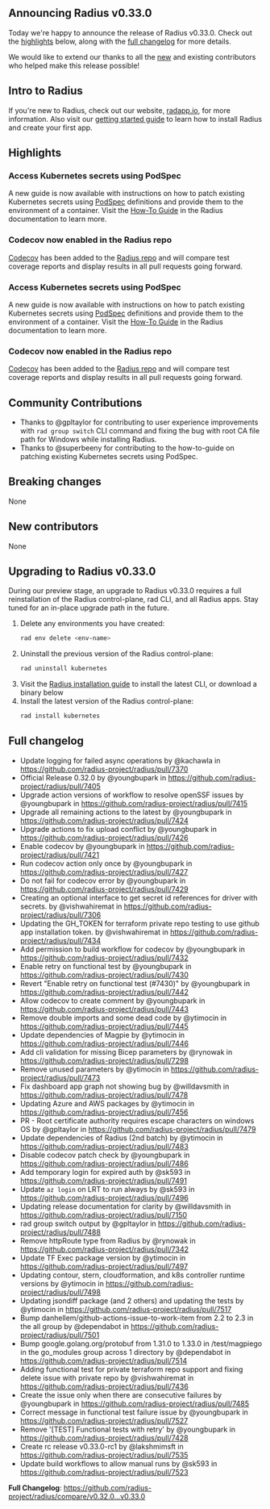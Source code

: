 ## Announcing Radius v0.33.0

Today we're happy to announce the release of Radius v0.33.0. Check out the [highlights](#highlights) below, along with the [full changelog](#full-changelog) for more details.

We would like to extend our thanks to all the [new](#new-contributors) and existing contributors who helped make this release possible!

## Intro to Radius

If you're new to Radius, check out our website, [radapp.io](https://radapp.io), for more information. Also visit our [getting started guide](https://docs.radapp.io/getting-started/) to learn how to install Radius and create your first app.

## Highlights

### Access Kubernetes secrets using PodSpec

A new guide is now available with instructions on how to patch existing Kubernetes secrets using [PodSpec](https://kubernetes.io/docs/reference/kubernetes-api/workload-resources/pod-v1/#PodSpec) definitions and provide them to the environment of a container. Visit the [How-To Guide](https://docs.radapp.io/guides/author-apps/kubernetes/secrets-podspec/) in the Radius documentation to learn more.

### Codecov now enabled in the Radius repo

[Codecov](https://about.codecov.io/) has been added to the [Radius repo](https://github.com/radius-project/radius) and will compare test coverage reports and display results in all pull requests going forward.
### Access Kubernetes secrets using PodSpec
A new guide is now available with instructions on how to patch existing Kubernetes secrets using [PodSpec](https://kubernetes.io/docs/reference/kubernetes-api/workload-resources/pod-v1/#PodSpec) definitions and provide them to the environment of a container. Visit the [How-To Guide](https://docs.radapp.io/guides/author-apps/kubernetes/secrets-podspec/) in the Radius documentation to learn more.

### Codecov now enabled in the Radius repo

[Codecov](https://about.codecov.io/) has been added to the [Radius repo](https://github.com/radius-project/radius) and will compare test coverage reports and display results in all pull requests going forward.

## Community Contributions

- Thanks to @gpltaylor for contributing to user experience improvements with `rad group switch` CLI command and fixing the bug with root CA file path for Windows while installing Radius.
- Thanks to @superbeeny for contributing to the how-to-guide on patching existing Kubernetes secrets using PodSpec.

## Breaking changes

None

## New contributors

None

## Upgrading to Radius v0.33.0

During our preview stage, an upgrade to Radius v0.33.0 requires a full reinstallation of the Radius control-plane, rad CLI, and all Radius apps. Stay tuned for an in-place upgrade path in the future.

1. Delete any environments you have created:
   ```bash
   rad env delete <env-name>
   ```
1. Uninstall the previous version of the Radius control-plane:
   ```bash
   rad uninstall kubernetes
   ```
1. Visit the [Radius installation guide](https://docs.radapp.io/getting-started/install/) to install the latest CLI, or download a binary below
1. Install the latest version of the Radius control-plane:
   ```bash
   rad install kubernetes
   ```

## Full changelog

* Update logging for failed async operations by @kachawla in https://github.com/radius-project/radius/pull/7370
* Official Release 0.32.0 by @youngbupark in https://github.com/radius-project/radius/pull/7405
* Upgrade action versions of workflow to resolve openSSF issues by @youngbupark in https://github.com/radius-project/radius/pull/7415
* Upgrade all remaining actions to the latest by @youngbupark in https://github.com/radius-project/radius/pull/7424
* Upgrade actions to fix upload conflict by @youngbupark in https://github.com/radius-project/radius/pull/7426
* Enable codecov by @youngbupark in https://github.com/radius-project/radius/pull/7421
* Run codecov action only once by @youngbupark in https://github.com/radius-project/radius/pull/7427
* Do not fail for codecov error by @youngbupark in https://github.com/radius-project/radius/pull/7429
* Creating an optional interface to get secret id references for driver with secrets. by @vishwahiremat in https://github.com/radius-project/radius/pull/7306
* Updating the GH_TOKEN for terraform private repo testing to use github app installation token. by @vishwahiremat in https://github.com/radius-project/radius/pull/7434
* Add permission to build workflow for codecov by @youngbupark in https://github.com/radius-project/radius/pull/7432
* Enable retry on functional test by @youngbupark in https://github.com/radius-project/radius/pull/7430
* Revert "Enable retry on functional test (#7430)" by @youngbupark in https://github.com/radius-project/radius/pull/7442
* Allow codecov to create comment by @youngbupark in https://github.com/radius-project/radius/pull/7443
* Remove double imports and some dead code by @ytimocin in https://github.com/radius-project/radius/pull/7445
* Update dependencies of Magpie by @ytimocin in https://github.com/radius-project/radius/pull/7446
* Add cli validation for missing Bicep parameters by @rynowak in https://github.com/radius-project/radius/pull/7298
* Remove unused parameters by @ytimocin in https://github.com/radius-project/radius/pull/7473
* Fix dashboard app graph not showing bug by @willdavsmith in https://github.com/radius-project/radius/pull/7478
* Updating Azure and AWS packages by @ytimocin in https://github.com/radius-project/radius/pull/7456
* PR - Root certificate authority requires escape characters on windows OS by @gpltaylor in https://github.com/radius-project/radius/pull/7479
* Update dependencies of Radius (2nd batch) by @ytimocin in https://github.com/radius-project/radius/pull/7483
* Disable codecov patch check by @youngbupark in https://github.com/radius-project/radius/pull/7486
* Add temporary login for expired auth by @sk593 in https://github.com/radius-project/radius/pull/7491
* Update `az login` on LRT to run always by @sk593 in https://github.com/radius-project/radius/pull/7496
* Updating release documentation for clarity by @willdavsmith in https://github.com/radius-project/radius/pull/7150
* rad group switch output by @gpltaylor in https://github.com/radius-project/radius/pull/7488
* Remove httpRoute type from Radius by @rynowak in https://github.com/radius-project/radius/pull/7342
* Update TF Exec package version by @ytimocin in https://github.com/radius-project/radius/pull/7497
* Updating contour, stern, cloudformation, and k8s controller runtime versions by @ytimocin in https://github.com/radius-project/radius/pull/7498
* Updating jsondiff package (and 2 others) and updating the tests by @ytimocin in https://github.com/radius-project/radius/pull/7517
* Bump danhellem/github-actions-issue-to-work-item from 2.2 to 2.3 in the all group by @dependabot in https://github.com/radius-project/radius/pull/7501
* Bump google.golang.org/protobuf from 1.31.0 to 1.33.0 in /test/magpiego in the go_modules group across 1 directory by @dependabot in https://github.com/radius-project/radius/pull/7514
* Adding functional test for private terraform repo support and fixing delete issue with private repo by @vishwahiremat in https://github.com/radius-project/radius/pull/7436
* Create the issue only when there are consecutive failures by @youngbupark in https://github.com/radius-project/radius/pull/7485
* Correct message in functional test failure issue by @youngbupark in https://github.com/radius-project/radius/pull/7527
* Remove '[TEST] Functional tests with retry' by @youngbupark in https://github.com/radius-project/radius/pull/7428
* Create rc release v0.33.0-rc1 by @lakshmimsft in https://github.com/radius-project/radius/pull/7535
* Update build workflows to allow manual runs  by @sk593 in https://github.com/radius-project/radius/pull/7523


**Full Changelog**: https://github.com/radius-project/radius/compare/v0.32.0...v0.33.0
